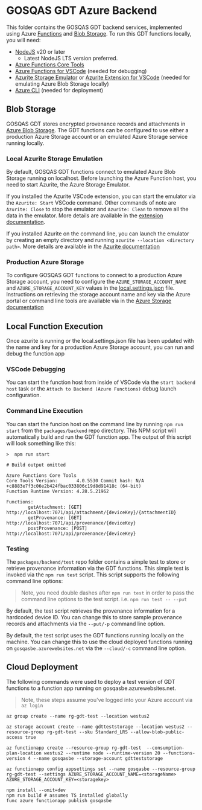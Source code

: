 # GOSQAS GDT Azure Backend 

This folder contains the GOSQAS GDT backend services, implemented using Azure
[Functions](https://azure.microsoft.com/en-us/products/functions/) and 
[Blob Storage](https://azure.microsoft.com/en-us/products/storage/blobs/).
To run this GDT functions locally, you will need:

* [NodeJS](https://nodejs.org/) v20 or later
  * Latest NodeJS LTS version preferred. 
* [Azure Functions Core Tools](https://learn.microsoft.com/en-us/azure/azure-functions/functions-run-local)
* [Azure Functions for VSCode](https://marketplace.visualstudio.com/items?itemName=ms-azuretools.vscode-azurefunctions) (needed for debugging)
* [Azurite Storage Emulator](https://learn.microsoft.com/en-us/azure/storage/common/storage-use-azurite?tabs=npm#install-azurite) or [Azurite Extension for VSCode](https://marketplace.visualstudio.com/items?itemName=Azurite.azurite) (needed for emulating Azure Blob Storage locally)
* [Azure CLI](https://learn.microsoft.com/en-us/cli/azure/install-azure-cli) (needed for deployment)

## Blob Storage

GOSQAS GDT stores encrypted provenance records and attachments in 
[Azure Blob Storage](https://azure.microsoft.com/en-us/products/storage/blobs/).
The GDT functions can be configured to use either a production Azure Storage account or 
an emulated Azure Storage service running locally. 

### Local Azurite Storage Emulation

By default, GOSQAS GDT functions connect to emulated Azure Blob Storage running on localhost.
Before launching the Azure Function host, you need to start Azurite, the Azure Storage Emulator.

If you installed the Azurite VSCode extension, you can start the emulator via the `Azurite: Start`
VSCode command. Other commands of note are `Azurite: Close` to stop the emulator 
and `Azurite: Clean` to remove all the data in the emulator. More details are available in the 
[extension documentation](https://marketplace.visualstudio.com/items?itemName=Azurite.azurite#visual-studio-code-extension).

If you installed Azurite on the command line, you can launch the emulator by creating 
an empty directory and running `azurite --location <directory path>`. More details are 
available in the [Azurite documentation](https://learn.microsoft.com/en-us/azure/storage/common/storage-use-azurite?tabs=npm%2Cblob-storage#run-azurite)

### Production Azure Storage

To configure GOSQAS GDT functions to connect to a production Azure Storage account,
you need to configure the `AZURE_STORAGE_ACCOUNT_NAME` and `AZURE_STORAGE_ACCOUNT_KEY` 
values in the [local.settings.json](packages/backend/local.settings.json) file.
Instructions on retrieving the storage account name and key via the Azure portal or
command line tools are available via in the 
[Azure Storage documentation](https://learn.microsoft.com/en-us/azure/storage/common/storage-account-keys-manage?tabs=azure-cli#view-account-access-keys)
 
## Local Function Execution

Once azurite is running or the local.settings.json file has been updated with the 
name and key for a production Azure Storage account, you can run and debug the function app

### VSCode Debugging

You can start the function host from inside of VSCode via the `start backend host` task 
or the `Attach to Backend (Azure Functions)` debug launch configuration.

### Command Line Execution

You can start the funcion host on the command line by running `npm run start` from
the `packages/backend` repo directory. This NPM script will automatically build and run
 the GDT function app. The output of this script will look something like this:

```shell
>  npm run start

# Build output omitted

Azure Functions Core Tools
Core Tools Version:       4.0.5530 Commit hash: N/A +c8883e7f3c06e2b424fbac033806c19d8d91418c (64-bit)
Function Runtime Version: 4.28.5.21962

Functions:
        getAttachment: [GET] http://localhost:7071/api/attachment/{deviceKey}/{attachmentID}
        getProvenance: [GET] http://localhost:7071/api/provenance/{deviceKey}
        postProvenance: [POST] http://localhost:7071/api/provenance/{deviceKey}
```

### Testing

The `packages/backend/test` repo folder contains a simple test to store or
retrieve provenance information via the GDT functions. This simple test is
invoked via the `npm run test` script. This script supports the following 
command line options:

> Note, you need double dashes after `npm run test` in order to pass the
> command line options to the test script. i.e. `npm run test -- --put`

By default, the test script retrieves the provenance information for a
hardcoded device ID. You can change this to store sample provenance records
and attachments via the `--put/-p` command line option.

By default, the test script uses the GDT functions running locally on the
machine. You can change this to use the cloud deployed functions running
on `gosqasbe.azurewebsites.net` via the `--cloud/-c` command line option.

## Cloud Deployment

The following commands were used to deploy a test version of GDT functions
to a function app running on gosqasbe.azurewebsites.net.

> Note, these steps assume you've logged into your Azure account via `az login`

``` shell
az group create --name rg-gdt-test --location westus2

az storage account create --name gdtteststorage --location westus2 --resource-group rg-gdt-test --sku Standard_LRS --allow-blob-public-access true

az functionapp create --resource-group rg-gdt-test  --consumption-plan-location westus2 --runtime node --runtime-version 20 --functions-version 4 --name gosqasbe --storage-account gdtteststorage

az functionapp config appsettings set --name gosqasbe --resource-group rg-gdt-test --settings AZURE_STORAGE_ACCOUNT_NAME=<storageName> AZURE_STORAGE_ACCOUNT_KEY=<storagekey>

npm install --omit=dev
npm run build # assumes TS installed globally
func azure functionapp publish gosqasbe
 ```